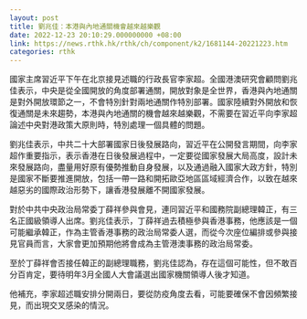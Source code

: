 ```yaml
---
layout: post
title: 劉兆佳：本港與內地通關機會越來越樂觀
date: 2022-12-23 20:10:29.000000000 +08:00
link: https://news.rthk.hk/rthk/ch/component/k2/1681144-20221223.htm
categories: rthk
---
```


國家主席習近平下午在北京接見述職的行政長官李家超。全國港澳研究會顧問劉兆佳表示，中央是從全國開放的角度部署通關，開放對象是全世界，香港與內地通關是對外開放環節之一，不會特別針對兩地通關作特別部署。國家陸續對外開放和恢復通關是未來趨勢，本港與內地通關的機會越來越樂觀，不需要在習近平向李家超論述中央對港政策大原則時，特別處理一個具體的問題。

劉兆佳表示，中共二十大部署國家日後發展路向，習近平在公開發言期間，向李家超作重要指示，表示香港在日後發展過程中，一定要從國家發展大局高度，設計未來發展路向，盡量用好原有優勢推動自身發展，以及通過融入國家大政方針，特別是國家不斷要推進開放，包括一帶一路和開拓歐亞地區區域經濟合作，以致在越來越惡劣的國際政治形勢下，讓香港發展離不開國家發展。

對於中共中央政治局常委丁薛祥參與會見，連同習近平和國務院副總理韓正，有三名正國級領導人出席。劉兆佳表示，丁薛祥過去積極參與香港事務，他應該是一個可能繼承韓正，作為主管香港事務的政治局常委人選，而從今次座位編排或參與接見官員而言，大家會更加預期他將會成為主管港澳事務的政治局常委。

至於丁薛祥會否接任韓正的副總理職務，劉兆佳認為，存在這個可能性，但不敢百分百肯定，要待明年3月全國人大會議選出國家機關領導人後才知道。

他補充，李家超述職安排分開兩日，要從防疫角度去看，可能要確保不會因頻繁接見，而出現交叉感染的情況。
